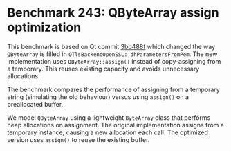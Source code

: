 # Benchmark 243: QByteArray assign optimization

This benchmark is based on Qt commit [3bb488f](https://github.com/qt/qtbase/commit/3bb488fb2ac2e11602fe74dae35d074223d3192a) which changed the way `QByteArray` is filled in `QTlsBackendOpenSSL::dhParametersFromPem`. The new implementation uses `QByteArray::assign()` instead of copy-assigning from a temporary. This reuses existing capacity and avoids unnecessary allocations.

The benchmark compares the performance of assigning from a temporary string (simulating the old behaviour) versus using `assign()` on a preallocated buffer.

We model `QByteArray` using a lightweight `ByteArray` class that performs heap allocations on assignment. The original implementation assigns from a temporary instance, causing a new allocation each call. The optimized version uses `assign()` to reuse the existing buffer.
